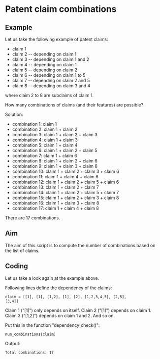 # Patent claim combinations

## Example

Let us take the following example of patent claims:

- claim 1
- claim 2
-- depending on claim 1
- claim 3
-- depending on claim 1 and 2
- claim 4
-- depending on claim 1
- claim 5
-- depending on claim 2
- claim 6
-- depending on claim 1 to 5
- claim 7
-- depending on claim 2 and 5
- claim 8
-- depending on claim 3 and 4

where claim 2 to 8 are subclaims of claim 1.

How many combinations of claims (and their features) are possible?

Solution:
- combination 1:  claim 1
- combination 2:  claim 1 + claim 2
- combination 3:  claim 1 + claim 2 + claim 3
- combination 4:  claim 1 + claim 3
- combination 5:  claim 1 + claim 4
- combination 6:  claim 1 + claim 2 + claim 5
- combination 7:  claim 1 + claim 6
- combination 8:  claim 1 + claim 2 + claim 6
- combination 9:  claim 1 + claim 3 + claim 6
- combination 10: claim 1 + claim 2 + claim 3 + claim 6
- combination 11: claim 1 + claim 4 + claim 6
- combination 12: claim 1 + claim 2 + claim 5 + claim 6
- combination 13: claim 1 + claim 2 + claim 7
- combination 14: claim 1 + claim 2 + claim 5 + claim 7
- combination 15: claim 1 + claim 2 + claim 3 + claim 8
- combination 16: claim 1 + claim 3 + claim 8
- combination 17: claim 1 + claim 4 + claim 8

There are 17 combinations.

## Aim

The aim of this script is to compute the number of combinations based on the list of claims.

## Coding

Let us take a look again at the example above.

Following lines define the dependency of the claims:

<code>claim = [[1], [1], [1,2], [1], [2], [1,2,3,4,5], [2,5], [3,4]]</code> 

Claim 1 ("[1]") only depends on itself. Claim 2 ("[1]") depends on claim 1. Claim 3 ("[1,2]") depends on claim 1 and 2. And so on.


Put this in the function "dependency_check()":

<code>num_combinations(claim)</code> 

Output:

<code>Total combinations: 17</code> 

